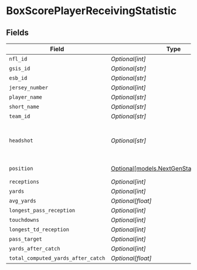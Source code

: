 # BoxScorePlayerReceivingStatistic


## Fields

| Field                                                                                  | Type                                                                                   | Required                                                                               | Description                                                                            | Example                                                                                |
| -------------------------------------------------------------------------------------- | -------------------------------------------------------------------------------------- | -------------------------------------------------------------------------------------- | -------------------------------------------------------------------------------------- | -------------------------------------------------------------------------------------- |
| `nfl_id`                                                                               | *Optional[int]*                                                                        | :heavy_minus_sign:                                                                     | N/A                                                                                    | 34452                                                                                  |
| `gsis_id`                                                                              | *Optional[str]*                                                                        | :heavy_minus_sign:                                                                     | N/A                                                                                    | 00-0039852                                                                             |
| `esb_id`                                                                               | *Optional[str]*                                                                        | :heavy_minus_sign:                                                                     | N/A                                                                                    | NAC559347                                                                              |
| `jersey_number`                                                                        | *Optional[int]*                                                                        | :heavy_minus_sign:                                                                     | N/A                                                                                    | 9                                                                                      |
| `player_name`                                                                          | *Optional[str]*                                                                        | :heavy_minus_sign:                                                                     | N/A                                                                                    | Matthew Stafford                                                                       |
| `short_name`                                                                           | *Optional[str]*                                                                        | :heavy_minus_sign:                                                                     | N/A                                                                                    | M.Stafford                                                                             |
| `team_id`                                                                              | *Optional[str]*                                                                        | :heavy_minus_sign:                                                                     | N/A                                                                                    | 2510                                                                                   |
| `headshot`                                                                             | *Optional[str]*                                                                        | :heavy_minus_sign:                                                                     | URL to player headshot image (contains formatInstructions placeholder)                 | https://static.www.nfl.com/image/upload/formatInstructions/league/oyap81gtzcvnfmripis1 |
| `position`                                                                             | [Optional[models.NextGenStatsPositionEnum]](../models/nextgenstatspositionenum.md)     | :heavy_minus_sign:                                                                     | Next Gen Stats player position                                                         |                                                                                        |
| `receptions`                                                                           | *Optional[int]*                                                                        | :heavy_minus_sign:                                                                     | N/A                                                                                    |                                                                                        |
| `yards`                                                                                | *Optional[int]*                                                                        | :heavy_minus_sign:                                                                     | N/A                                                                                    |                                                                                        |
| `avg_yards`                                                                            | *Optional[float]*                                                                      | :heavy_minus_sign:                                                                     | N/A                                                                                    |                                                                                        |
| `longest_pass_reception`                                                               | *Optional[int]*                                                                        | :heavy_minus_sign:                                                                     | N/A                                                                                    |                                                                                        |
| `touchdowns`                                                                           | *Optional[int]*                                                                        | :heavy_minus_sign:                                                                     | N/A                                                                                    |                                                                                        |
| `longest_td_reception`                                                                 | *Optional[int]*                                                                        | :heavy_minus_sign:                                                                     | N/A                                                                                    |                                                                                        |
| `pass_target`                                                                          | *Optional[int]*                                                                        | :heavy_minus_sign:                                                                     | N/A                                                                                    |                                                                                        |
| `yards_after_catch`                                                                    | *Optional[int]*                                                                        | :heavy_minus_sign:                                                                     | N/A                                                                                    |                                                                                        |
| `total_computed_yards_after_catch`                                                     | *Optional[float]*                                                                      | :heavy_minus_sign:                                                                     | N/A                                                                                    |                                                                                        |